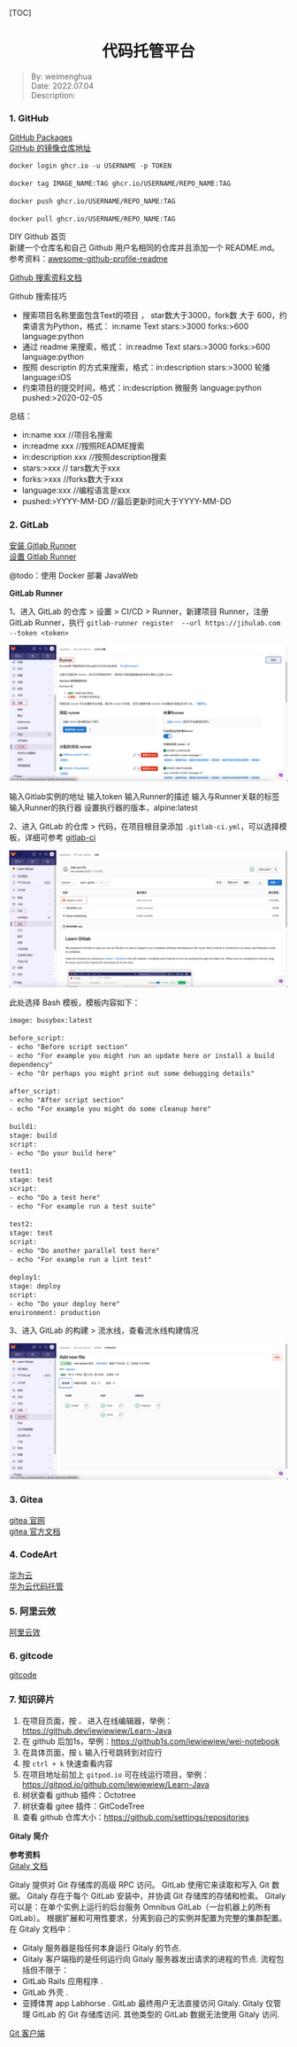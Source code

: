 [TOC]

<h1 align = "center">代码托管平台</h1>

> By: weimenghua  
> Date: 2022.07.04  
> Description:

### 1. GitHub

[GitHub Packages](https://docs.github.com/en/packages)  
[GitHub 的镜像仓库地址](https://ghcr.io)

```text
docker login ghcr.io -u USERNAME -p TOKEN

docker tag IMAGE_NAME:TAG ghcr.io/USERNAME/REPO_NAME:TAG

docker push ghcr.io/USERNAME/REPO_NAME:TAG

docker pull ghcr.io/USERNAME/REPO_NAME:TAG
```

DIY Github 首页  
新建一个仓库名和自己 Github 用户名相同的仓库并且添加一个 README.md。 参考资料：[awesome-github-profile-readme](https://github.com/abhisheknaiidu/awesome-github-profile-readme)

[Github 搜索资料文档](https://docs.github.com/zh/search-github/searching-on-github/searching-issues-and-pull-requests#search-by-the-title-body-or-comments)

Github 搜索技巧  
- 搜索项目名称里面包含Text的项目 ， star数大于3000，fork数 大于 600，约束语言为Python，格式： in:name Text stars:>3000 forks:>600 language:python
- 通过 readme 来搜索，格式： in:readme Text stars:>3000 forks:>600 language:python
- 按照 descriptin 的方式来搜索，格式：in:description stars:>3000 轮播 language:iOS
- 约束项目的提交时间，格式：in:description 微服务 language:python pushed:>2020-02-05

总结：
- in:name xxx //项目名搜索
- in:readme xxx //按照README搜索
- in:description xxx //按照description搜索
- stars:>xxx // tars数大于xxx
- forks:>xxx //forks数大于xxx
- language:xxx //编程语言是xxx
- pushed:>YYYY-MM-DD //最后更新时间大于YYYY-MM-DD


### 2. GitLab

[安装 Gitlab Runner](../Docker/Docker%20安装软件.md)  
[设置 Gitlab Runner](https://jihulab.com/iewiewiew/learn-gitlab/-/settings/ci_cd)

@todo：使用 Docker 部署 JavaWeb

**GitLab Runner**

1、进入 GitLab 的仓库 > 设置 > CI/CD > Runner，新建项目 Runner，注册 GitLab Runner，执行 `gitlab-runner register  --url https://jihulab.com  --token <token>`

![](./img/gitlab-runner-setting.png)

输入Gitlab实例的地址
输入token
输入Runner的描述
输入与Runner关联的标签
输入Runner的执行器
设置执行器的版本，alpine:latest

2、进入 GitLab 的仓库 > 代码，在项目根目录添加 `.gitlab-ci.yml`，可以选择模板，详细可参考 [gitlab-ci](https://docs.gitlab.cn/jh/ci/yaml/index.html)

![](./img/gitlab-runner-yml.png)

此处选择 Bash 模板，模板内容如下：

```
image: busybox:latest

before_script:
- echo "Before script section"
- echo "For example you might run an update here or install a build dependency"
- echo "Or perhaps you might print out some debugging details"

after_script:
- echo "After script section"
- echo "For example you might do some cleanup here"

build1:
stage: build
script:
- echo "Do your build here"

test1:
stage: test
script:
- echo "Do a test here"
- echo "For example run a test suite"

test2:
stage: test
script:
- echo "Do another parallel test here"
- echo "For example run a lint test"

deploy1:
stage: deploy
script:
- echo "Do your deploy here"
environment: production
```

3、进入 GitLab 的构建 > 流水线，查看流水线构建情况

![](./img/gitlab-pipeline.png)

### 3. Gitea

[gitea 官网](https://gitea.com/)  
[gitea 官方文档](https://docs.gitea.com/zh-cn/)  

### 4. CodeArt

[华为云](https://www.huaweicloud.com/)   
[华为云代码托管](https://devcloud.cn-north-4.huaweicloud.com/codehub/home/repository?tab=involved)  

### 5. 阿里云效

[阿里云效](https://codeup.aliyun.com/)

### 6. gitcode

[gitcode](https://gitcode.com/)

### 7. 知识碎片

1. 在项目页面，按 `。` 进入在线编辑器，举例：https://github.dev/iewiewiew/Learn-Java
2. 在 github 后加1s，举例：https://github1s.com/iewiewiew/wei-notebook
3. 在具体页面，按 `L` 输入行号跳转到对应行
4. 按 `ctrl + k` 快速查看内容
5. 在项目地址前加上 `gitpod.io` 可在线运行项目，举例：https://gitpod.io/github.com/iewiewiew/Learn-Java
6. 树状查看 github 插件：Octotree
7. 树状查看 gitee 插件：GitCodeTree
8. 查看 github 仓库大小：https://github.com/settings/repositories

**Gitaly 简介**

**参考资料**  
[Gitaly 文档](https://docs.gitlab.com/ee/administration/gitaly/)

Gitaly 提供对 Git 存储库的高级 RPC 访问。 GitLab 使用它来读取和写入 Git 数据。 Gitaly 存在于每个 GitLab 安装中，并协调 Git 存储库的存储和检索。 Gitaly 可以是：在单个实例上运行的后台服务 Omnibus GitLab（一台机器上的所有 GitLab）。 根据扩展和可用性要求，分离到自己的实例并配置为完整的集群配置。
在 Gitaly 文档中：

- Gitaly 服务器是指任何本身运行 Gitaly 的节点.
- Gitaly 客户端指的是任何运行向 Gitaly 服务器发出请求的进程的节点. 流程包括但不限于：
- GitLab Rails 应用程序 .
- GitLab 外壳 .
- 亚搏体育 app Labhorse .
  GitLab 最终用户无法直接访问 Gitaly. Gitaly 仅管理 GitLab 的 Git 存储库访问. 其他类型的 GitLab 数据无法使用 Gitaly 访问.

[Git 客户端](https://github.com/gitbutlerapp/gitbutler)
